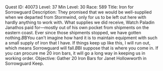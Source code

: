 Quest ID: 40073
Level: 37
Min Level: 30
Race: 589
Title: Iron for Sorrowguard
Description: They promised that we would be well-supplied when we departed from Stormwind, only for us to be left out here with hardly anything to work with. What supplies we did receive, Watch Paladin Janathos paid for—mostly out of his own pocket from shipments on the eastern coast. Ever since those shipments stopped, we have gotten nothing.$B$BYou can't imagine how hard it is to maintain equipment with such a small supply of iron that I have. If things keep up like this, I will run out, which means Sorrowguard will fall.$B$BI suppose that is where you come in. If you can procure me 20 iron bars, it will go a long way in keeping us in working order.
Objective: Gather 20 Iron Bars for Janet Hollowworth in Sorrowguard Keep.
